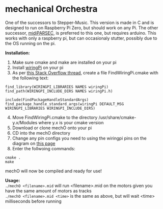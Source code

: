 # mechanical Orchestra

One of the successors to Stepper-Music. This version is made in C and is designed to run on Raspberry Pi Zero, but should work on any Pi. The other successor, [midiPARSEC](https://github.com/zachjicha13/midiPARSEC), is preferred to this one, but requires arduino. This works with only a raspberry pi, but can occasionaly stutter, possibly due to the OS running on the pi.

**Installation:**  
1. Make sure cmake and make are installed on your pi  
2. Install [wiringPi](http://wiringpi.com/download-and-install/) on your pi  
3. As per [this Stack Overflow thread](https://stackoverflow.com/questions/30424236/add-wiringpi-lib-to-cmake-on-raspberrypi), create a file FindWiringPi.cmake with the following text:  
```
find_library(WIRINGPI_LIBRARIES NAMES wiringPi)
find_path(WIRINGPI_INCLUDE_DIRS NAMES wiringPi.h)

include(FindPackageHandleStandardArgs)
find_package_handle_standard_args(wiringPi DEFAULT_MSG WIRINGPI_LIBRARIES WIRINGPI_INCLUDE_DIRS)
```  
4. Move FindWiringPi.cmake to the directory /usr/share/cmake-y.x/Modules where y.x is your cmake version  
5. Download or clone mechO onto your pi  
6. CD into the mechO directory  
7. Change any pin configs you need to using the wiringpi pins on the diagram on [this page](http://wiringpi.com/pins/)  
8. Enter the follwoing commands:  
```
cmake .
make
```
mechO will now be compiled and ready for use!  

**Usage:**  
`./mechO <filename>.mid` will run \<filename\>.mid on the motors given you have the same amount of motors as tracks  
`./mechO <filename>.mid <time>` is the same as above, but will wait \<time\> milliseconds before running
